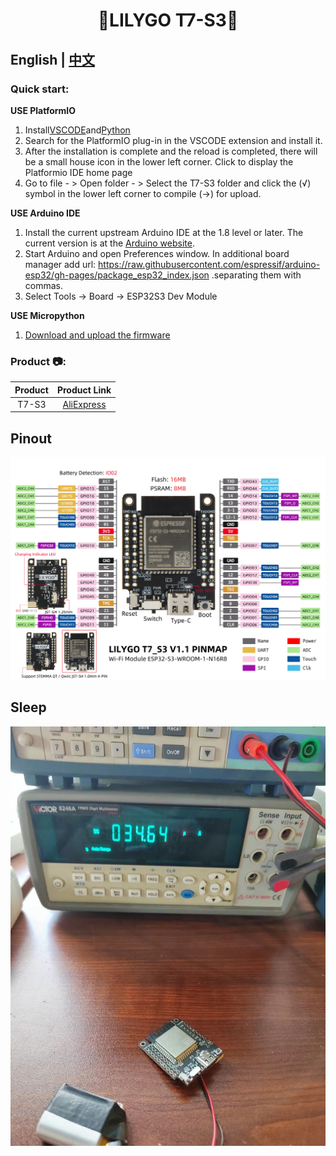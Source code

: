 <h1 align = "center">🌟LILYGO T7-S3🌟</h1>

## **English | [中文](./README_CN.MD)**

<h3 align = "left">Quick start:</h3>

**USE PlatformIO**

1. Install[VSCODE](https://code.visualstudio.com/)and[Python](https://www.python.org/)
2. Search for the PlatformIO plug-in in the VSCODE extension and install it.
3. After the installation is complete and the reload is completed, there will be a small house icon in the lower left corner. Click to display the Platformio IDE home page
4. Go to file - > Open folder - > Select the T7-S3 folder and click the (√) symbol in the lower left corner to compile (→) for upload.


**USE Arduino IDE**

1. Install the current upstream Arduino IDE at the 1.8 level or later. The current version is at the [Arduino website](http://www.arduino.cc/en/main/software).
2. Start Arduino and open Preferences window. In additional board manager add url: https://raw.githubusercontent.com/espressif/arduino-esp32/gh-pages/package_esp32_index.json .separating them with commas.
3. Select Tools -> Board -> ESP32S3 Dev Module

**USE Micropython**

1. [Download and upload the firmware](https://micropython.org/download/GENERIC_S3_SPIRAM/)


<h3 align = "left">Product 📷:</h3>

| Product |                           Product  Link                            |
| :-----: | :----------------------------------------------------------------: |
|  T7-S3  | [AliExpress](https://www.aliexpress.us/item/3256804591247074.html) |

## Pinout

![](image/T7-S3.jpg)


## Sleep

![](image/sleep.jpg)



